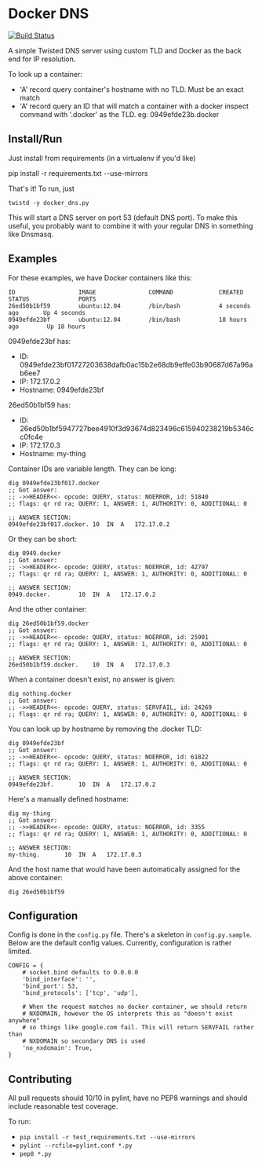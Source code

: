 Docker DNS
==========
[![Build Status](https://travis-ci.org/infoxchange/docker_dns.png?branch=master)](https://travis-ci.org/infoxchange/docker_dns)

A simple Twisted DNS server using custom TLD and Docker as the back end for IP
resolution.

To look up a container:
 - 'A' record query container's hostname with no TLD. Must be an exact match
 - 'A' record query an ID that will match a container with a docker inspect
   command with '.docker' as the TLD. eg: 0949efde23b.docker

Install/Run
-----------

Just install from requirements (in a virtualenv if you'd like)

   pip install -r requirements.txt --use-mirrors

That's it! To run, just

    twistd -y docker_dns.py

This will start a DNS server on port 53 (default DNS port). To make this
useful, you probably want to combine it with your regular DNS in something like
Dnsmasq.

Examples
--------
For these examples, we have Docker containers like this:

    ID                  IMAGE               COMMAND             CREATED             STATUS              PORTS
    26ed50b1bf59        ubuntu:12.04        /bin/bash           4 seconds ago       Up 4 seconds
    0949efde23bf        ubuntu:12.04        /bin/bash           18 hours ago        Up 18 hours

0949efde23bf has:

 - ID: 0949efde23bf01727203638dafb0ac15b2e68db9effe03b90687d67a96ab6ee7
 - IP: 172.17.0.2
 - Hostname: 0949efde23bf

26ed50b1bf59 has:

 - ID: 26ed50b1bf5947727bee4910f3d93674d823496c615940238219b5346cc0fc4e
 - IP: 172.17.0.3
 - Hostname: my-thing

Container IDs are variable length. They can be long:

    dig 0949efde23bf017.docker
    ;; Got answer:
    ;; ->>HEADER<<- opcode: QUERY, status: NOERROR, id: 51840
    ;; flags: qr rd ra; QUERY: 1, ANSWER: 1, AUTHORITY: 0, ADDITIONAL: 0

    ;; ANSWER SECTION:
    0949efde23bf017.docker. 10  IN  A   172.17.0.2


Or they can be short:

    dig 0949.docker
    ;; Got answer:
    ;; ->>HEADER<<- opcode: QUERY, status: NOERROR, id: 42797
    ;; flags: qr rd ra; QUERY: 1, ANSWER: 1, AUTHORITY: 0, ADDITIONAL: 0

    ;; ANSWER SECTION:
    0949.docker.		10	IN	A	172.17.0.2

And the other container:

    dig 26ed50b1bf59.docker
    ;; Got answer:
    ;; ->>HEADER<<- opcode: QUERY, status: NOERROR, id: 25901
    ;; flags: qr rd ra; QUERY: 1, ANSWER: 1, AUTHORITY: 0, ADDITIONAL: 0

    ;; ANSWER SECTION:
    26ed50b1bf59.docker.	10	IN	A	172.17.0.3

When a container doesn't exist, no answer is given:

    dig nothing.docker
    ;; Got answer:
    ;; ->>HEADER<<- opcode: QUERY, status: SERVFAIL, id: 24269
    ;; flags: qr rd ra; QUERY: 1, ANSWER: 0, AUTHORITY: 0, ADDITIONAL: 0

You can look up by hostname by removing the .docker TLD:

    dig 0949efde23bf
    ;; Got answer:
    ;; ->>HEADER<<- opcode: QUERY, status: NOERROR, id: 61822
    ;; flags: qr rd ra; QUERY: 1, ANSWER: 1, AUTHORITY: 0, ADDITIONAL: 0

    ;; ANSWER SECTION:
    0949efde23bf.		10	IN	A	172.17.0.2

Here's a manually defined hostname:

    dig my-thing
    ;; Got answer:
    ;; ->>HEADER<<- opcode: QUERY, status: NOERROR, id: 3355
    ;; flags: qr rd ra; QUERY: 1, ANSWER: 1, AUTHORITY: 0, ADDITIONAL: 0

    ;; ANSWER SECTION:
    my-thing.		10	IN	A	172.17.0.3

And the host name that would have been automatically assigned for the above
container:

    dig 26ed50b1bf59

Configuration
-------------
Config is done in the `config.py` file. There's a skeleton in
`config.py.sample`. Below are the default config values. Currently,
configuration is rather limited.

    CONFIG = {
        # socket.bind defaults to 0.0.0.0
        'bind_interface': '',
        'bind_port': 53,
        'bind_protocols': ['tcp', 'udp'],

        # When the request matches no docker container, we should return
        # NXDOMAIN, however the OS interprets this as "doesn't exist anywhere"
        # so things like google.com fail. This will return SERVFAIL rather than
        # NXDOMAIN so secondary DNS is used
        'no_nxdomain': True,
    }

Contributing
------------
All pull requests should 10/10 in pylint, have no PEP8 warnings and should
include reasonable test coverage.

To run:

 - `pip install -r test_requirements.txt --use-mirrors`
 - `pylint --rcfile=pylint.conf *.py`
 - `pep8 *.py`
